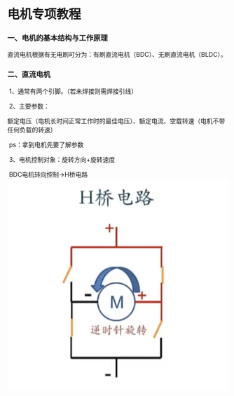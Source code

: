 # 电机专项教程

### 一、电机的基本结构与工作原理

  直流电机根据有无电刷可分为：有刷直流电机（BDC）、无刷直流电机（BLDC）。

### 二、直流电机

​	1、通常有两个引脚。（若未焊接则需焊接引线）

​	2、主要参数：

​	额定电压（电机长时间正常工作时的最佳电压）、额定电流、空载转速（电机不带任何负载的转速）

​	ps：拿到电机先要了解参数

​	3、电机控制对象：旋转方向+旋转速度

​	BDC电机转向控制→H桥电路  ![H桥电路](https://github.com/Daiwenjun/star/blob/main/photo/d57032f83a2700fe6afb0b57293fe99e.jpg)




